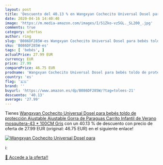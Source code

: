 ```yaml
---
layout: post
title: 'Descuento del 40.13 % en Wangxyan Cochecito Universal Dosel para '
date: 2020-04-16 14:40:40
image: 'https://m.media-amazon.com/images/I/51Zko-vz5GL._SL200_.jpg'
comments: true
category: ofertas
author: ring
slug: 'B086DF285W-es Wangxyan Cochecito Universal Dosel para bebés toldo de...'
sku: 'B086DF285W-es'
tags: [ 'bebés', ]
actualPrice: 27.99 EUR
currency: EUR
price: 27.99
comparePrice: 46.75 EUR
prodname: 'Wangxyan Cochecito Universal Dosel para bebés toldo de protección Ajustable Ajustable Gorra de Paraguas Carrito Infantil de Verano mosquitera-43 * 100CM Gris'
country: 'es'
flag: '🇪🇸'
brand: ''
buyurl: 'https://www.amazon.es/dp/B086DF285W/?tag=tolees-21'
descuento: '40.13'
average: '27.99'
---
```


Tienes [Wangxyan Cochecito Universal Dosel para bebés toldo de protección Ajustable Ajustable Gorra de Paraguas Carrito Infantil de Verano mosquitera-43 * 100CM Gris](https://www.amazon.es/dp/B086DF285W/?tag=tolees-21) con un 40.13 % de descuento con precio de oferta de 27.99 EUR (original: 46.75 EUR) en el siguiente enlace!

[![Wangxyan Cochecito Universal Dosel para ](https://m.media-amazon.com/images/I/51Zko-vz5GL._SL200_.jpg)](https://www.amazon.es/dp/B086DF285W/?tag=tolees-21)

ℹ️:


[🛒 Accede a la oferta!!](https://www.amazon.es/dp/B086DF285W/?tag=tolees-21)
